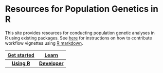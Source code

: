 # Resources for Population Genetics in R

This site provides resources for conducting population genetic analyses in R using existing packages. See [here](CONTRIBUTING.md) for instructions on how to contribute workflow vignettes using [R markdown](R_MARKDOWN.md).

| [Get started]() | [Learn]()                         |
| :--------------:|:-------------------------:        |
| [**Using R**]()     | [**Developer**](DEVELOPER.md) |




